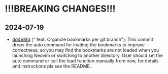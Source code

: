 # !!!BREAKING CHANGES!!!

## 2024-07-19

- [dd4e8fd](https://github.com/tristone13th/lspmark.nvim/commit/dd4e8fd0ddcacf98f594fb77e7f11d282004b4a5) ("
feat: Organize bookmarks per git branch"): This commit drops the auto command for loading the bookmarks to improve correctness, so you may find the bookmarks are not loaded when you launching Neovim or switching to another directory. User should set the auto command or call the load function manually from now, for details and instructions pls see the README.
